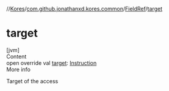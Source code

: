 //[Kores](../../index.md)/[com.github.jonathanxd.kores.common](../index.md)/[FieldRef](index.md)/[target](target.md)



# target  
[jvm]  
Content  
open override val [target](target.md): [Instruction](../../com.github.jonathanxd.kores/-instruction/index.md)  
More info  


Target of the access

  



